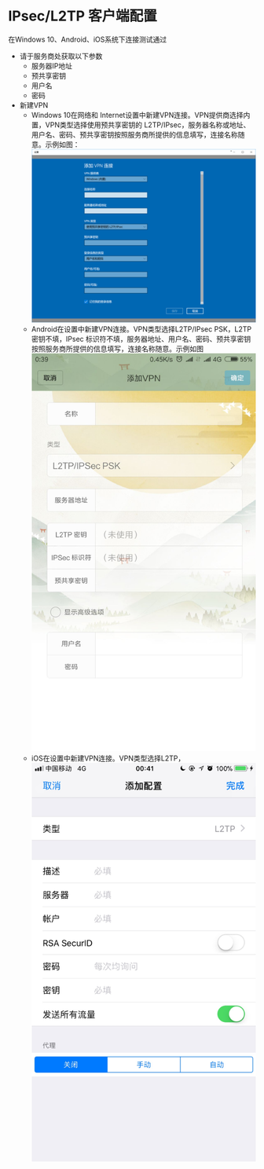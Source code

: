 # IPsec/L2TP 客户端配置

在Windows 10、Android、iOS系统下连接测试通过

* 请于服务商处获取以下参数
  * 服务器IP地址
  * 预共享密钥
  * 用户名
  * 密码
* 新建VPN
  * Windows 10在网络和 Internet设置中新建VPN连接。VPN提供商选择内置，VPN类型选择使用预共享密钥的 L2TP/IPsec，服务器名称或地址、用户名、密码、预共享密钥按照服务商所提供的信息填写，连接名称随意。示例如图：![](/assets/import4.png)
  * Android在设置中新建VPN连接。VPN类型选择L2TP/IPsec PSK，L2TP 密钥不填，IPsec 标识符不填，服务器地址、用户名、密码、预共享密钥按照服务商所提供的信息填写，连接名称随意。示例如图![](/assets/import5.png)
  * iOS在设置中新建VPN连接。VPN类型选择L2TP，![](/assets/import6.png)



